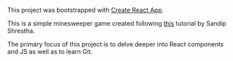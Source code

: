 This project was bootstrapped with [Create React App](https://github.com/facebook/create-react-app).

This is a simple minesweeper game created following [this](https://codeburst.io/learning-react-js-by-building-a-minesweeper-game-ced9d41560ed) tutorial by Sandip Shrestha.

The primary focus of this project is to delve deeper into React components and JS as well as to learn Git.
